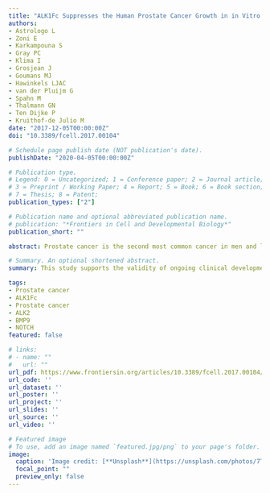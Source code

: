 ```yaml
---
title: "ALK1Fc Suppresses the Human Prostate Cancer Growth in in Vitro and in Vivo Preclinical Models"
authors:
- Astrologo L
- Zoni E
- Karkampouna S
- Gray PC
- Klima I
- Grosjean J
- Goumans MJ
- Hawinkels LJAC
- van der Pluijm G
- Spahn M
- Thalmann GN
- Ten Dijke P
- Kruithof-de Julio M
date: "2017-12-05T00:00:00Z"
doi: "10.3389/fcell.2017.00104"

# Schedule page publish date (NOT publication's date).
publishDate: "2020-04-05T00:00:00Z"

# Publication type.
# Legend: 0 = Uncategorized; 1 = Conference paper; 2 = Journal article;
# 3 = Preprint / Working Paper; 4 = Report; 5 = Book; 6 = Book section;
# 7 = Thesis; 8 = Patent;
publication_types: ["2"]

# Publication name and optional abbreviated publication name.
# publication: "*Frontiers in Cell and Developmental Biology*"
publication_short: ""

abstract: Prostate cancer is the second most common cancer in men and lethality is normally associated with the consequences of metastasis rather than the primary tumor. Therefore, targeting the molecular pathways that underlie dissemination of primary tumor cells and the formation of metastases has a great clinical value. Bone morphogenetic proteins (BMPs) play a critical role in tumor progression and this study focuses on the role of BMP9- Activin receptor-Like Kinase 1 and 2 (ALK1 and ALK2) axis in prostate cancer. In order to study the effect of BMP9 in vitro and in vivo on cancer cells and tumor growth, we used a soluble chimeric protein consisting of the ALK1 extracellular domain (ECD) fused to human Fc (ALK1Fc) that prevents binding of BMP9 to its cell surface receptors and thereby blocks its ability to activate downstream signaling. ALK1Fc sequesters BMP9 and the closely related BMP10 while preserving the activation of ALK1 and ALK2 through other ligands. We show that ALK1Fc acts in vitro to decrease BMP9-mediated signaling and proliferation of prostate cancer cells with tumor initiating and metastatic potential. In line with these observations, we demonstrate that ALK1Fc also reduces tumor cell proliferation and tumor growth in vivo in an orthotopic transplantation model, as well as in the human patient derived xenograft BM18. Furthermore, we also provide evidence for crosstalk between BMP9 and NOTCH and find that ALK1Fc inhibits NOTCH signaling in human prostate cancer cells and blocks the induction of the NOTCH target Aldehyde dehydrogenase member ALDH1A1, which is a clinically relevant marker associated with poor survival and advanced-stage prostate cancer. Our study provides the first demonstration that ALK1Fc inhibits prostate cancer progression, identifying BMP9 as a putative therapeutic target and ALK1Fc as a potential therapy. Altogether, these findings support the validity of ongoing clinical development of drugs blocking ALK1 and ALK2 receptor activity.

# Summary. An optional shortened abstract.
summary: This study supports the validity of ongoing clinical development of drugs blocking ALK1 and ALK2 receptor activity.

tags:
- Prostate cancer
- ALK1Fc
- Prostate cancer
- ALK2
- BMP9
- NOTCH
featured: false

# links:
# - name: ""
#   url: ""
url_pdf: https://www.frontiersin.org/articles/10.3389/fcell.2017.00104/full
url_code: ''
url_dataset: ''
url_poster: ''
url_project: ''
url_slides: ''
url_source: ''
url_video: ''

# Featured image
# To use, add an image named `featured.jpg/png` to your page's folder. 
image:
  caption: 'Image credit: [**Unsplash**](https://unsplash.com/photos/7TWRwDjfGew)'
  focal_point: ""
  preview_only: false
---
```


